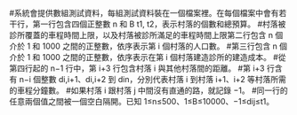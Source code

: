 #系統會提供數組測試資料，每組測試資料裝在一個檔案裡。在每個檔案中會有若干行，第一行包含四個正整數 n 和 B t1, t2，表示村落的個數和總預算。
#村落被診所覆蓋的車程時間上限，以及村落被診所滿足的車程時間上限第二行包含 n 個介於 1 和 1000 之間的正整數，依序表示第 i 個村落的人口數。
#第三行包含 n 個介於 1 和 1000 之間的正整數，依序表示在第 i 個村落建造診所的建造成本。
#從第四行起的 n−1 行中，第 i+3 行包含村落 i 與其他村落間的距離。
#第 i+3 行含有 n−i 個整數 di,i+1、di,i+2 到 din，分別代表村落 i 到村落 i+1、i+2 等村落所需的車程分鐘數。
#如果村落 i 跟村落 j 中間沒有直通的路，就記錄 −1。
#同一行的任意兩個值之間被一個空白隔開。已知 1≤n≤500、1≤B≤10000、−1≤dij≤t1。
